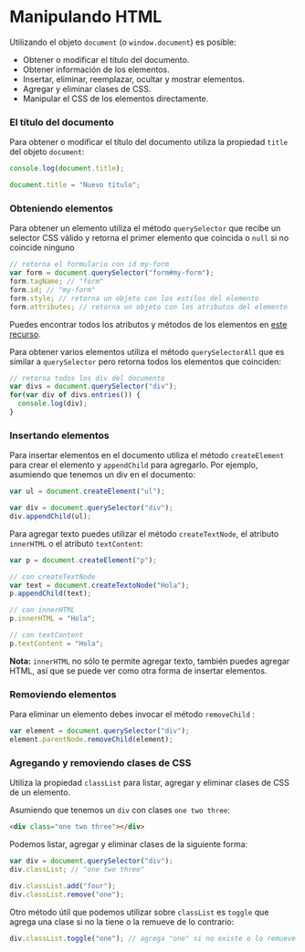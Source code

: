 # Manipulando HTML

Utilizando el objeto `document` (o `window.document`) es posible:

* Obtener o modificar el título del documento.
* Obtener información de los elementos.
* Insertar, eliminar, reemplazar, ocultar y mostrar elementos.
* Agregar y eliminar clases de CSS.
* Manipular el CSS de los elementos directamente.

### El título del documento

Para obtener o modificar el título del documento utiliza la propiedad `title` del objeto `document`:

```javascript
console.log(document.title);

document.title = "Nuevo título";
```

### Obteniendo elementos

Para obtener un elemento utiliza el método `querySelector` que recibe un selector CSS válido y retorna el primer elemento que coincida o `null` si no coincide ninguno

```javascript
// retorna el formulario con id my-form
var form = document.querySelector("form#my-form");
form.tagName; // "form"
form.id; // "my-form"
form.style; // retorna un objeto con los estilos del elemento
form.attributes; // retorna un objeto con los atributos del elemento
```

Puedes encontrar todos los atributos y métodos de los elementos en [este recurso](https://www.w3schools.com/jsref/dom_obj_all.asp).

Para obtener varios elementos utiliza el método `querySelectorAll` que es similar a `querySelector` pero retorna todos los elementos que coinciden:

```javascript
// retorna todos los div del documento
var divs = document.querySelector("div");
for(var div of divs.entries()) {
  console.log(div);
}
```

### Insertando elementos

Para insertar elementos en el documento utiliza el método `createElement` para crear el elemento y `appendChild` para agregarlo. Por ejemplo, asumiendo que tenemos un div en el documento:

```javascript
var ul = document.createElement("ul");

var div = document.querySelector("div");
div.appendChild(ul);
```
Para agregar texto puedes utilizar el método `createTextNode`, el atributo `innerHTML` o el atributo `textContent`:

```javascript
var p = document.createElement("p");

// con createTextNode
var text = document.createTextoNode("Hola");
p.appendChild(text);

// con innerHTML
p.innerHTML = "Hola";

// con textContent
p.textContent = "Hola";
```

**Nota:** `innerHTML` no sólo te permite agregar texto, también puedes agregar HTML, así que se puede ver como otra forma de insertar elementos.

### Removiendo elementos

Para eliminar un elemento debes invocar el método `removeChild` :

```javascript
var element = document.querySelector("div");
element.parentNode.removeChild(element);
```

### Agregando y removiendo clases de CSS

Utiliza la propiedad `classList` para listar, agregar y eliminar clases de CSS de un elemento.

Asumiendo que tenemos un `div` con clases `one two three`:

```html
<div class="one two three"></div>
```

Podemos listar, agregar y eliminar clases de la siguiente forma:

```javascript
var div = document.querySelector("div");
div.classList; // "one two three"

div.classList.add("four");
div.classList.remove("one");
```

Otro método útil que podemos utilizar sobre `classList` es `toggle` que agrega una clase si no la tiene o la remueve de lo contrario:

```javascript
div.classList.toggle("one"); // agrega "one" si no existe o lo remueve si existe
```
